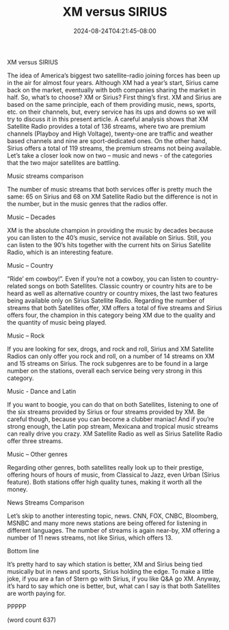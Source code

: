 ﻿---
title: "XM versus SIRIUS"
date: 2024-08-24T04:21:45-08:00
description: "Satellite-Radio Tips for Web Success"
featured_image: "/images/Satellite-Radio.jpg"
tags: ["Satellite Radio"]
---

XM versus SIRIUS

The idea of America’s biggest two satellite-radio joining forces has been up in the air for almost four years. Although XM had a year’s start, Sirius came back on the market, eventually with both companies sharing the market in half. So, what’s to choose? XM or Sirius?
First thing’s first. XM and Sirius are based on the same principle, each of them providing music, news, sports, etc. on their channels, but, every service has its ups and downs so we will try to discuss it in this present article. A careful analysis shows that XM Satellite Radio provides a total of 136 streams, where two are premium channels (Playboy and High Voltage), twenty-one are traffic and weather based channels and nine are sport-dedicated ones. On the other hand, Sirius offers a total of 119 streams, the premium streams not being available. Let’s take a closer look now on two – music and news - of the categories that the two major satellites are battling.

Music streams comparison

The number of music streams that both services offer is pretty much the same: 65 on Sirius and 68 on XM Satellite Radio but the difference is not in the number, but in the music genres that the radios offer.

Music – Decades

XM is the absolute champion in providing the music by decades because you can listen to the 40’s music, service not available on Sirius. Still, you can listen to the 90’s hits together with the current hits on Sirius Satellite Radio, which is an interesting feature.

Music – Country

“Ride’ em cowboy!”. Even if you’re not a cowboy, you can listen to country-related songs on both Satellites. Classic country or country hits are to be heard as well as alternative country or country mixes, the last two features being available only on Sirius Satellite Radio. Regarding the number of streams that both Satellites offer, XM offers a total of five streams and Sirius offers four, the champion in this category being XM due to the quality and the quantity of music being played.

Music – Rock

If you are looking for sex, drogs, and rock and roll, Sirius and XM Satellite Radios can only offer you rock and roll, on a number of 14 streams on XM and 15 streams on Sirius. The rock subgenres are to be found in a large number on the stations, overall each service being very strong in this category.

Music -  Dance and Latin

If you want to boogie, you can do that on both Satellites, listening to one of the six streams provided by Sirius or four streams provided by XM. Be careful though, because you can become a clubber maniac! And if you’re strong enough, the Latin pop stream, Mexicana and tropical music streams can really drive you crazy. XM Satellite Radio as well as Sirius Satellite Radio offer three streams.

Music – Other genres

Regarding other genres, both satellites really look up to their prestige, offering hours of hours of music, from Classical to Jazz, even Urban (Sirius feature). Both stations offer high quality tunes, making it worth all the money.

News Streams Comparison

Let’s skip to another interesting topic, news. CNN, FOX, CNBC, Bloomberg, MSNBC and many more news stations are being offered for listening in different languages.  The number of streams is again near-by, XM offering a number of 11 news streams, not like Sirius, which offers 13. 

Bottom line

It’s pretty hard to say which station is better, XM and Sirius being tied musically but in news and sports, Sirius holding the edge. To make a little joke, if you are a fan of Stern go with Sirius, if  you like Q&A go XM. Anyway, it’s hard to say which one is better, but, what can I say is that both Satellites are worth paying for.

PPPPP

(word count 637)

 


